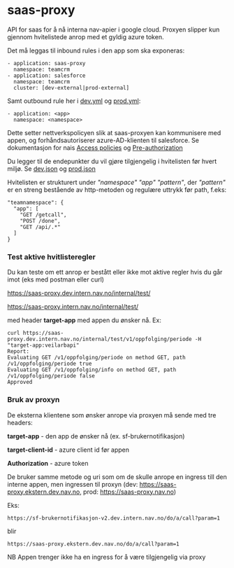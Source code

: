 # saas-proxy
API for saas for å nå interna nav-apier i google cloud.
Proxyen slipper kun gjennom hvitelistede anrop med et gyldig azure token.

Det må leggas til inbound rules i den app som ska exponeras:
```
- application: saas-proxy
  namespace: teamcrm
- application: salesforce
  namespace: teamcrm
  cluster: [dev-external|prod-external]
```
Samt outbound rule her i [dev.yml](https://github.com/navikt/saas-proxy/blob/master/.nais/dev.yaml) og [prod.yml](https://github.com/navikt/saas-proxy/blob/master/.nais/prod.yaml):
```
- application: <app>
  namespace: <namespace>
```
Dette setter nettverkspolicyen slik at saas-proxyen kan kommunisere med appen, og forhåndsautoriserer azure-AD-klienten til salesforce.
Se dokumentasjon for nais [Access policies](https://doc.nais.io/nais-application/access-policy/) og [Pre-authorization](https://doc.nais.io/security/auth/azure-ad/access-policy/#pre-authorization)

Du legger til de endepunkter du vil gjøre tilgjengelig i hvitelisten før hvert miljø. Se
[dev.json](https://github.com/navikt/saas-proxy/blob/master/src/main/resources/whitelist/dev.json)
og
[prod.json](https://github.com/navikt/saas-proxy/blob/master/src/main/resources/whitelist/dev.json)

Hvitelisten er strukturert under *"namespace"* *"app"* *"pattern"*, der *"pattern"* er en streng bestående av http-metoden og regulære uttrykk før path, f.eks:
```
"teamnamespace": {
  "app": [
    "GET /getcall",
    "POST /done",
    "GET /api/.*"
  ]
}
```

### Test aktive hvitlisteregler
Du kan teste om ett anrop er bestått eller ikke mot aktive regler hvis du går imot (eks med postman eller curl)

https://saas-proxy.dev.intern.nav.no/internal/test/<uri-du-vil-testa>

https://saas-proxy.intern.nav.no/internal/test/<uri-du-vil-testa>

med header **target-app** med appen du ønsker nå.
Ex:
```
curl https://saas-proxy.dev.intern.nav.no/internal/test/v1/oppfolging/periode -H "target-app:veilarbapi"
Report:
Evaluating GET /v1/oppfolging/periode on method GET, path /v1/oppfolging/periode true
Evaluating GET /v1/oppfolging/info on method GET, path /v1/oppfolging/periode false
Approved
```

### Bruk av proxyn

De eksterna klientene som ønsker anrope via proxyen må sende med tre headers:

**target-app** - den app de ønsker nå (ex. sf-brukernotifikasjon)

**target-client-id** - azure client id før appen 

**Authorization** - azure token

De bruker samme metode og uri som om de skulle anrope en ingress till den interne appen, men ingressen til proxyn (dev: https://saas-proxy.ekstern.dev.nav.no, prod: https://saas-proxy.nav.no)

Eks:

```
https://sf-brukernotifikasjon-v2.dev.intern.nav.no/do/a/call?param=1
```
blir
```
https://saas-proxy.ekstern.dev.nav.no/do/a/call?param=1
```
NB Appen trenger ikke ha en ingress for å være tilgjengelig via proxy

